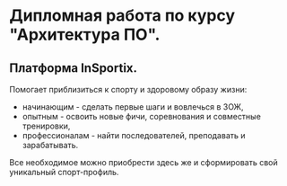 # Дипломная работа по курсу "Архитектура ПО". 
## Платформа InSportix. 
Помогает приблизиться к спорту и здоровому образу жизни:
- начинающим - сделать первые шаги и вовлечься в ЗОЖ,
- опытным - освоить новые фичи, соревнования и совместные тренировки,
- профессионалам - найти последователей, преподавать и зарабатывать.

Все необходимое можно приобрести здесь же и сформировать свой уникальный спорт-профиль.

